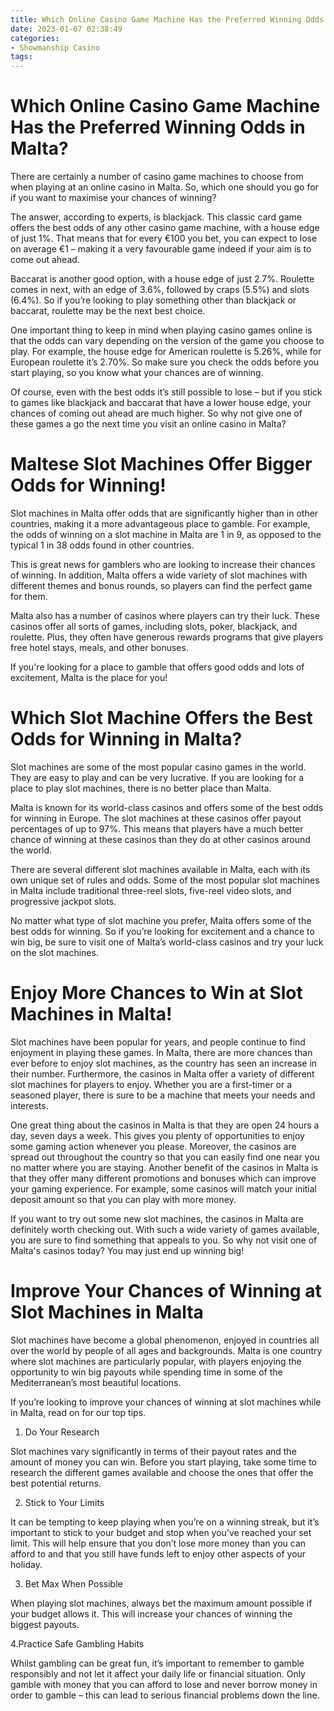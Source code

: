 ```yaml
---
title: Which Online Casino Game Machine Has the Preferred Winning Odds in Malta
date: 2023-01-07 02:38:49
categories:
- Showmanship Casino
tags:
---
```



#  Which Online Casino Game Machine Has the Preferred Winning Odds in Malta?

There are certainly a number of casino game machines to choose from when playing at an online casino in Malta. So, which one should you go for if you want to maximise your chances of winning?

The answer, according to experts, is blackjack. This classic card game offers the best odds of any other casino game machine, with a house edge of just 1%. That means that for every €100 you bet, you can expect to lose on average €1 – making it a very favourable game indeed if your aim is to come out ahead.

Baccarat is another good option, with a house edge of just 2.7%. Roulette comes in next, with an edge of 3.6%, followed by craps (5.5%) and slots (6.4%). So if you’re looking to play something other than blackjack or baccarat, roulette may be the next best choice.

One important thing to keep in mind when playing casino games online is that the odds can vary depending on the version of the game you choose to play. For example, the house edge for American roulette is 5.26%, while for European roulette it’s 2.70%. So make sure you check the odds before you start playing, so you know what your chances are of winning.

Of course, even with the best odds it’s still possible to lose – but if you stick to games like blackjack and baccarat that have a lower house edge, your chances of coming out ahead are much higher. So why not give one of these games a go the next time you visit an online casino in Malta?

#  Maltese Slot Machines Offer Bigger Odds for Winning!

Slot machines in Malta offer odds that are significantly higher than in other countries, making it a more advantageous place to gamble. For example, the odds of winning on a slot machine in Malta are 1 in 9, as opposed to the typical 1 in 38 odds found in other countries.

This is great news for gamblers who are looking to increase their chances of winning. In addition, Malta offers a wide variety of slot machines with different themes and bonus rounds, so players can find the perfect game for them.

Malta also has a number of casinos where players can try their luck. These casinos offer all sorts of games, including slots, poker, blackjack, and roulette. Plus, they often have generous rewards programs that give players free hotel stays, meals, and other bonuses.

If you're looking for a place to gamble that offers good odds and lots of excitement, Malta is the place for you!

#  Which Slot Machine Offers the Best Odds for Winning in Malta?

Slot machines are some of the most popular casino games in the world. They are easy to play and can be very lucrative. If you are looking for a place to play slot machines, there is no better place than Malta.

Malta is known for its world-class casinos and offers some of the best odds for winning in Europe. The slot machines at these casinos offer payout percentages of up to 97%. This means that players have a much better chance of winning at these casinos than they do at other casinos around the world.

There are several different slot machines available in Malta, each with its own unique set of rules and odds. Some of the most popular slot machines in Malta include traditional three-reel slots, five-reel video slots, and progressive jackpot slots.

No matter what type of slot machine you prefer, Malta offers some of the best odds for winning. So if you’re looking for excitement and a chance to win big, be sure to visit one of Malta’s world-class casinos and try your luck on the slot machines.

#  Enjoy More Chances to Win at Slot Machines in Malta!

Slot machines have been popular for years, and people continue to find enjoyment in playing these games. In Malta, there are more chances than ever before to enjoy slot machines, as the country has seen an increase in their number. Furthermore, the casinos in Malta offer a variety of different slot machines for players to enjoy. Whether you are a first-timer or a seasoned player, there is sure to be a machine that meets your needs and interests.

One great thing about the casinos in Malta is that they are open 24 hours a day, seven days a week. This gives you plenty of opportunities to enjoy some gaming action whenever you please. Moreover, the casinos are spread out throughout the country so that you can easily find one near you no matter where you are staying. Another benefit of the casinos in Malta is that they offer many different promotions and bonuses which can improve your gaming experience. For example, some casinos will match your initial deposit amount so that you can play with more money.

If you want to try out some new slot machines, the casinos in Malta are definitely worth checking out. With such a wide variety of games available, you are sure to find something that appeals to you. So why not visit one of Malta's casinos today? You may just end up winning big!

#  Improve Your Chances of Winning at Slot Machines in Malta

Slot machines have become a global phenomenon, enjoyed in countries all over the world by people of all ages and backgrounds. Malta is one country where slot machines are particularly popular, with players enjoying the opportunity to win big payouts while spending time in some of the Mediterranean’s most beautiful locations.

If you’re looking to improve your chances of winning at slot machines while in Malta, read on for our top tips.

1. Do Your Research

Slot machines vary significantly in terms of their payout rates and the amount of money you can win. Before you start playing, take some time to research the different games available and choose the ones that offer the best potential returns.

2. Stick to Your Limits

It can be tempting to keep playing when you’re on a winning streak, but it’s important to stick to your budget and stop when you’ve reached your set limit. This will help ensure that you don’t lose more money than you can afford to and that you still have funds left to enjoy other aspects of your holiday.

3. Bet Max When Possible

When playing slot machines, always bet the maximum amount possible if your budget allows it. This will increase your chances of winning the biggest payouts.

4.Practice Safe Gambling Habits

Whilst gambling can be great fun, it’s important to remember to gamble responsibly and not let it affect your daily life or financial situation. Only gamble with money that you can afford to lose and never borrow money in order to gamble – this can lead to serious financial problems down the line.